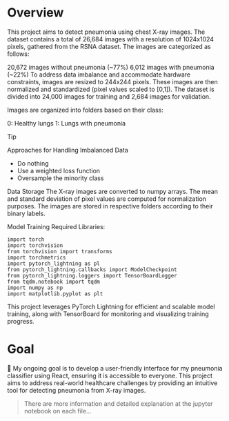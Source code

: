 # Overview
This project aims to detect pneumonia using chest X-ray images. The dataset contains a total of 26,684 images with a resolution of 1024x1024 pixels, gathered from the RSNA dataset. The images are categorized as follows:

20,672 images without pneumonia (~77%)
6,012 images with pneumonia (~22%)
To address data imbalance and accommodate hardware constraints, images are resized to 244x244 pixels. These images are then normalized and standardized (pixel values scaled to [0,1]). The dataset is divided into 24,000 images for training and 2,684 images for validation.

Images are organized into folders based on their class:

0: Healthy lungs
1: Lungs with pneumonia
> [!TIP]
> Approaches for Handling Imbalanced Data
- Do nothing
- Use a weighted loss function
- Oversample the minority class


Data Storage
The X-ray images are converted to numpy arrays. The mean and standard deviation of pixel values are computed for normalization purposes. The images are stored in respective folders according to their binary labels.

Model Training
Required Libraries:
```
import torch
import torchvision
from torchvision import transforms
import torchmetrics
import pytorch_lightning as pl
from pytorch_lightning.callbacks import ModelCheckpoint
from pytorch_lightning.loggers import TensorBoardLogger
from tqdm.notebook import tqdm
import numpy as np
import matplotlib.pyplot as plt
```
This project leverages PyTorch Lightning for efficient and scalable model training, along with TensorBoard for monitoring and visualizing training progress.

# Goal
🔬 My ongoing goal is to develop a user-friendly interface for my pneumonia classifier using React, ensuring it is accessible to everyone. This project aims to address real-world healthcare challenges by providing an intuitive tool for detecting pneumonia from X-ray images.

> There are more information and detailed explanation at the jupyter notebook on each file...
